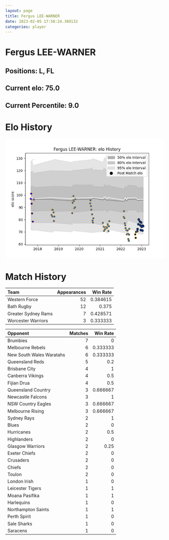 ```yaml
---  
layout: page  
title: Fergus LEE-WARNER  
date: 2023-02-05 17:58:24.389132  
categories: player  
---
```

# Fergus LEE-WARNER

## Positions: L, FL

## Current elo: 75.0

## Current Percentile: 9.0

# Elo History


![elo history](history_FergusLEE-WARNER.png)
# Match History


| Team                |   Appearances |   Win Rate |
|:--------------------|--------------:|-----------:|
| Western Force       |            52 |   0.384615 |
| Bath Rugby          |            12 |   0.375    |
| Greater Sydney Rams |             7 |   0.428571 |
| Worcester Warriors  |             3 |   0.333333 |

| Opponent                 |   Matches |   Win Rate |
|:-------------------------|----------:|-----------:|
| Brumbies                 |         7 |   0        |
| Melbourne Rebels         |         6 |   0.333333 |
| New South Wales Waratahs |         6 |   0.333333 |
| Queensland Reds          |         5 |   0.2      |
| Brisbane City            |         4 |   1        |
| Canberra Vikings         |         4 |   0.5      |
| Fijian Drua              |         4 |   0.5      |
| Queensland Country       |         3 |   0.666667 |
| Newcastle Falcons        |         3 |   1        |
| NSW Country Eagles       |         3 |   0.666667 |
| Melbourne Rising         |         3 |   0.666667 |
| Sydney Rays              |         2 |   1        |
| Blues                    |         2 |   0        |
| Hurricanes               |         2 |   0.5      |
| Highlanders              |         2 |   0        |
| Glasgow Warriors         |         2 |   0.25     |
| Exeter Chiefs            |         2 |   0        |
| Crusaders                |         2 |   0        |
| Chiefs                   |         2 |   0        |
| Toulon                   |         2 |   0        |
| London Irish             |         1 |   0        |
| Leicester Tigers         |         1 |   1        |
| Moana Pasifika           |         1 |   1        |
| Harlequins               |         1 |   0        |
| Northampton Saints       |         1 |   1        |
| Perth Spirit             |         1 |   0        |
| Sale Sharks              |         1 |   0        |
| Saracens                 |         1 |   0        |
